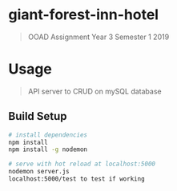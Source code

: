 # giant-forest-inn-hotel

> OOAD Assignment Year 3 Semester 1 2019

# Usage
> API server to CRUD on mySQL database

## Build Setup

``` bash
# install dependencies
npm install
npm install -g nodemon

# serve with hot reload at localhost:5000
nodemon server.js
localhost:5000/test to test if working
